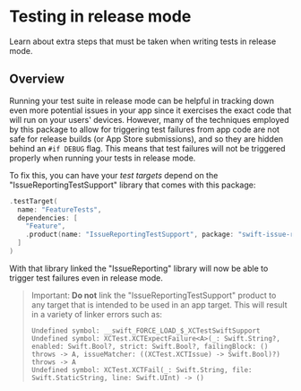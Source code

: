 # Testing in release mode

Learn about extra steps that must be taken when writing tests in release mode.

## Overview

Running your test suite in release mode can be helpful in tracking down even more potential issues
in your app since it exercises the exact code that will run on your users' devices. However, many of
the techniques employed by this package to allow for triggering test failures from app code are not
safe for release builds (or App Store submissions), and so they are hidden behind an `#if DEBUG`
flag. This means that test failures will not be triggered properly when running your tests in
release mode.

To fix this, you can have your _test targets_ depend on the "IssueReportingTestSupport" library that
comes with this package:

```swift
.testTarget(
  name: "FeatureTests",
  dependencies: [
    "Feature",
    .product(name: "IssueReportingTestSupport", package: "swift-issue-reporting"),
  ]
)
```

With that library linked the "IssueReporting" library will now be able to trigger test failures even
in release mode.

> Important: **Do not** link the "IssueReportingTestSupport" product to any target that is intended
> to be used in an app target. This will result in a variety of linker errors such as:
> 
> ```
> Undefined symbol: __swift_FORCE_LOAD_$_XCTestSwiftSupport
> Undefined symbol: XCTest.XCTExpectFailure<A>(_: Swift.String?, enabled: Swift.Bool?, strict: Swift.Bool?, failingBlock: () throws -> A, issueMatcher: ((XCTest.XCTIssue) -> Swift.Bool)?) throws -> A
> Undefined symbol: XCTest.XCTFail(_: Swift.String, file: Swift.StaticString, line: Swift.UInt) -> ()
> ```
